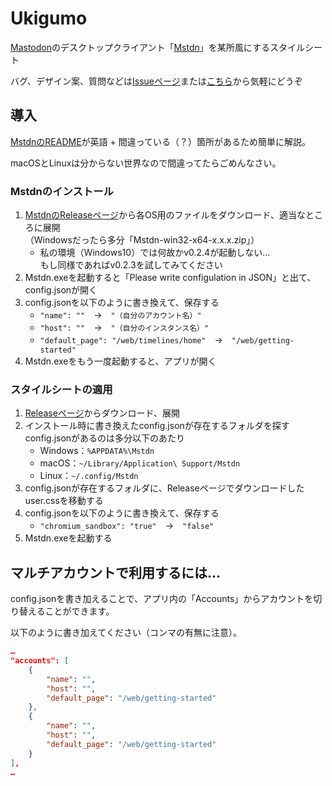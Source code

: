 # Ukigumo

[Mastodon](https://github.com/tootsuite/mastodon)のデスクトップクライアント「[Mstdn](https://github.com/rhysd/Mstdn)」を某所風にするスタイルシート

バグ、デザイン案、質問などは[Issueページ](https://github.com/D9XSkeFUtRqs/ukigumo/issues)または[こちら](https://ftb.moe/@D9XSkeFUtRqs)から気軽にどうぞ

## 導入

[MstdnのREADME](https://github.com/rhysd/Mstdn#readme)が英語 + 間違っている（？）箇所があるため簡単に解説。

macOSとLinuxは分からない世界なので間違ってたらごめんなさい。

### Mstdnのインストール

1. [MstdnのReleaseページ](https://github.com/rhysd/Mstdn/releases)から各OS用のファイルをダウンロード、適当なところに展開<br>（Windowsだったら多分「Mstdn-win32-x64-x.x.x.zip」）
    + 私の環境（Windows10）では何故かv0.2.4が起動しない…<br>もし同様であればv0.2.3を試してみてください
1. Mstdn.exeを起動すると「Please write configulation in JSON」と出て、config.jsonが開く
1. config.jsonを以下のように書き換えて、保存する
    + `"name": ""`　→　`"（自分のアカウント名）"`
    + `"host": ""`　→　`"（自分のインスタンス名）"`
    + `"default_page": "/web/timelines/home"`　→　`"/web/getting-started"`
1. Mstdn.exeをもう一度起動すると、アプリが開く

### スタイルシートの適用

1. [Releaseページ](https://github.com/D9XSkeFUtRqs/ukigumo/releases)からダウンロード、展開
1. インストール時に書き換えたconfig.jsonが存在するフォルダを探す<br>config.jsonがあるのは多分以下のあたり
    + Windows：`%APPDATA%\Mstdn`
    + macOS：`~/Library/Application\ Support/Mstdn`
    + Linux：`~/.config/Mstdn`
1. config.jsonが存在するフォルダに、Releaseページでダウンロードしたuser.cssを移動する
1. config.jsonを以下のように書き換えて、保存する
    + `"chromium_sandbox": "true"`　→　`"false"`
1. Mstdn.exeを起動する

## マルチアカウントで利用するには…

config.jsonを書き加えることで、アプリ内の「Accounts」からアカウントを切り替えることができます。

以下のように書き加えてください（コンマの有無に注意）。

```json:config.json
…
"accounts": [
    {
        "name": "",
        "host": "",
        "default_page": "/web/getting-started"
    },
    {
        "name": "",
        "host": "",
        "default_page": "/web/getting-started"
    }
],
…
```

